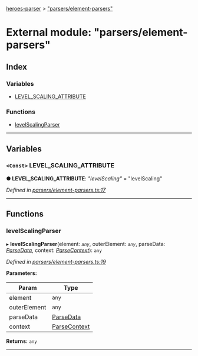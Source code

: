 [heroes-parser](../README.md) > ["parsers/element-parsers"](../modules/_parsers_element_parsers_.md)

# External module: "parsers/element-parsers"

## Index

### Variables

* [LEVEL_SCALING_ATTRIBUTE](_parsers_element_parsers_.md#level_scaling_attribute)

### Functions

* [levelScalingParser](_parsers_element_parsers_.md#levelscalingparser)

---

## Variables

<a id="level_scaling_attribute"></a>

### `<Const>` LEVEL_SCALING_ATTRIBUTE

**● LEVEL_SCALING_ATTRIBUTE**: *"levelScaling"* = "levelScaling"

*Defined in [parsers/element-parsers.ts:17](https://github.com/joeistas/heroes-parser/blob/be29d1f/src/parsers/element-parsers.ts#L17)*

___

## Functions

<a id="levelscalingparser"></a>

###  levelScalingParser

▸ **levelScalingParser**(element: *`any`*, outerElement: *`any`*, parseData: *[ParseData](../interfaces/_parse_data_.parsedata.md)*, context: *[ParseContext](../interfaces/_parsers_index_.parsecontext.md)*): `any`

*Defined in [parsers/element-parsers.ts:19](https://github.com/joeistas/heroes-parser/blob/be29d1f/src/parsers/element-parsers.ts#L19)*

**Parameters:**

| Param | Type |
| ------ | ------ |
| element | `any` |
| outerElement | `any` |
| parseData | [ParseData](../interfaces/_parse_data_.parsedata.md) |
| context | [ParseContext](../interfaces/_parsers_index_.parsecontext.md) |

**Returns:** `any`

___

